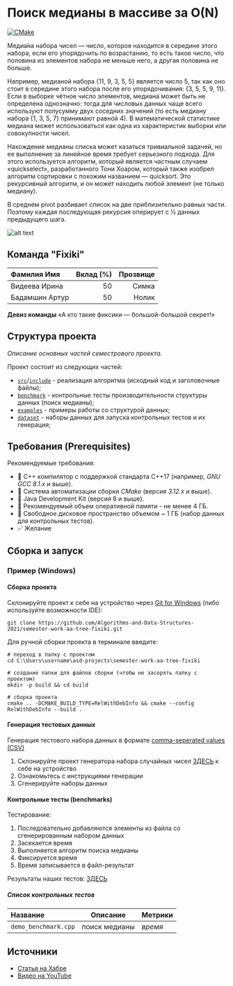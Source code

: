 # Поиск медианы в массиве за O(N)

[![CMake](https://github.com/Algorithms-and-Data-Structures-2021/semester-work-median/actions/workflows/cmake.yml/badge.svg)](https://github.com/Algorithms-and-Data-Structures-2021/semester-work-median/actions/workflows/cmake.yml)

Медиа́на набора чисел — число, которое находится в середине этого набора, если его упорядочить по возрастанию, то есть такое число, что половина из элементов набора не меньше него, а другая половина не больше.
  
Например, медианой набора {11, 9, 3, 5, 5} является число 5, так как оно стоит в середине этого набора после его упорядочивания: {3, 5, 5, 9, 11}. Если в выборке чётное число элементов, медиана может быть не определена однозначно: тогда для числовых данных чаще всего используют полусумму двух соседних значений (то есть медиану набора {1, 3, 5, 7} принимают равной 4). В математической статистике медиана может использоваться как одна из характеристик выборки или совокупности чисел.
	
Нахождение медианы списка может казаться тривиальной задачей, но ее выполнение за линейное время требует серьезного подхода. Для этого используется алгоритм, который является частным случаем «quickselect», разработанного Тони Хоаром, который также изобрел алгоритм сортировки с похожим названием — quicksort. Это рекурсивный алгоритм, и он может находить любой элемент (не только медиану).

В среднем pivot разбивает список на две приблизительно равных части. Поэтому каждая последующая рекурсия оперирует с 1⁄2 данных предыдущего шага.
  
  ![alt text](https://lh5.googleusercontent.com/JSoLLSqoyJxcdk-eR_b-yt5UCy1KwF_v4lXVRM-BvsLaB9xv1yx_erqOOWaF37aYBBL3kh6kNggtG_qjmInfxNttzPWs6V6aTQZA7rAqo6yVonlV6EW4Bv4ZKXqfZah6GzFJn-_9)


## Команда "Fixiki"

| Фамилия Имя    | Вклад (%) | Прозвище              |
| :---           |   ---:    |  ---:                 |
| Видеева Ирина  | 50        |  Симка                |
| Бадамшин Артур | 50        |  Нолик                |

**Девиз команды**
«А кто такие фиксики — большой-большой секрет!»

## Структура проекта

_Описание основных частей семестрового проекта._

Проект состоит из следующих частей:

- [`src`](src)/[`include`](include) - реализация алгоритма (исходный код и заголовочные файлы);
- [`benchmark`](benchmark) - контрольные тесты производительности структуры данных (поиск медианы);
- [`examples`](examples) - примеры работы со структурой данных;
- [`dataset`](dataset) - наборы данных для запуска контрольных тестов и их генерация;

## Требования (Prerequisites)

Рекомендуемые требования:

- :black_square_button: С++ компилятор c поддержкой стандарта C++17 (например, _GNU GCC 8.1.x_ и выше).
- :black_square_button: Система автоматизации сборки _CMake_ (версия _3.12.x_ и выше).
- :black_square_button: Java Development Kit (версия 8 и выше).
- :black_square_button: Рекомендуемый объем оперативной памяти - не менее 4 ГБ.
- :black_square_button: Свободное дисковое пространство объемом ~ 1 ГБ (набор данных для контрольных тестов).
- :white_check_mark: Желание

## Сборка и запуск

### Пример (Windows)

#### Сборка проекта

Склонируйте проект к себе на устройство через [Git for Windows](https://gitforwindows.org/) (либо используйте
возможности IDE):

```shell
git clone https://github.com/Algorithms-and-Data-Structures-2021/semester-work-aa-tree-fixiki.git
```

Для ручной сборки проекта в терминале введите:

```shell
# переход в папку с проектом
cd C:\Users\username\asd-projects\semester-work-aa-tree-fixiki

# создание папки для файлов сборки (чтобы не засорять папку с проектом) 
mkdir -p build && cd build 

# сборка проекта
cmake .. -DCMAKE_BUILD_TYPE=RelWithDebInfo && cmake --config RelWithDebInfo --build . 
```

#### Генерация тестовых данных

Генерация тестового набора данных в
формате [comma-seperated values (CSV)](https://en.wikipedia.org/wiki/Comma-separated_values)

1) Склонируйте проект генератора набора случайных чисел [ЗДЕСЬ](https://github.com/rthoor/generation.git) к себе на устройство 
2) Ознакомьтесь с инструкциями генерации
3) Сгенерируйте наборы данных

#### Контрольные тесты (benchmarks)

Тестирование:
1) Последовательно добавляются элементы из файла со сгенерированным набором данных
2) Засекается время
3) Выполняется алгоритм поиска медианы
4) Фиксируется время
5) Время записывается в файл-результат

Результаты наших тестов:
[ЗДЕСЬ](https://drive.google.com/drive/folders/1rFm2efkkVMAexTKysEGn6NOiWKzQiQfR?usp=sharing)

##### Список контрольных тестов

| Название                  | Описание                                | Метрики         |
| :---                      | ---                                     | :---            |
| `demo_benchmark.cpp` | поиск медианы                  | _время_         |


## Источники
- [Статья на Хабре](https://habr.com/ru/post/346930/)
- [Видео на YouTube](https://www.youtube.com/watch?v=sNtu2oGDRvU)
